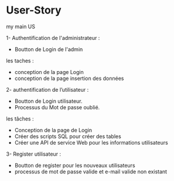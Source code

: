 # User-Story

my main US 



1- Authentification de l'administrateur :

- Boutton de Login de l'admin 

les taches :

- conception de la page Login 
- conception de la page insertion des données

2- authentification de l’utilisateur :

- Boutton de Login utilisateur.
- Processus du Mot de passe oublié.

les tâches :

- Conception de la page de Login
- Créer des scripts SQL pour créer des tables
- Créer une API de service Web pour les informations utilisateurs

3- Register utilisateur :

- Boutton de register pour les nouveaux utilisateurs
- processus de mot de passe valide et e-mail valide non existant
